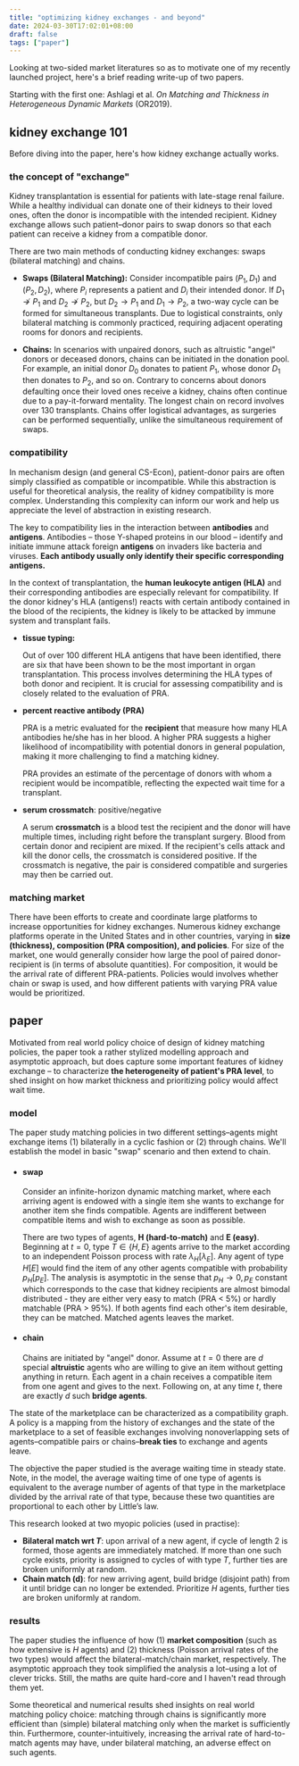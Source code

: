 ```yaml
---
title: "optimizing kidney exchanges - and beyond"
date: 2024-03-30T17:02:01+08:00
draft: false
tags: ["paper"]
---
```


Looking at two-sided market literatures so as to motivate one of my recently launched project, here's a brief reading write-up of two papers.

Starting with the first one: Ashlagi et al. *On Matching and Thickness in Heterogeneous Dynamic Markets* (OR2019).

## kidney exchange 101

Before diving into the paper, here's how kidney exchange actually works.

### the concept of **"exchange"**

Kidney transplantation is essential for patients with late-stage renal failure. While a healthy individual can donate one of their kidneys to their loved ones, often the donor is incompatible with the intended recipient. Kidney exchange allows such patient–donor pairs to swap donors so that each patient can receive a kidney from a compatible donor.

There are two main methods of conducting kidney exchanges: swaps (bilateral matching) and chains. 

- **Swaps (Bilateral Matching):** Consider incompatible pairs $(P_1, D_1)$ and $(P_2, D_2)$, where $P_i$ represents a patient and $D_i$ their intended donor. If $D_1 \not\to P_1$ and $D_2 \not \to P_2$, but $D_2 \to P_1$ and $D_1 \to P_2$, a two-way cycle can be formed for simultaneous transplants. Due to logistical constraints, only bilateral matching is commonly practiced, requiring adjacent operating rooms for donors and recipients.

- **Chains:** In scenarios with unpaired donors, such as altruistic "angel" donors or deceased donors, chains can be initiated in the donation pool. For example, an initial donor $D_0$ donates to patient $P_1$, whose donor $D_1$ then donates to $P_2$, and so on. Contrary to concerns about donors defaulting once their loved ones receive a kidney, chains often continue due to a pay-it-forward mentality. The longest chain on record involves over 130 transplants. Chains offer logistical advantages, as surgeries can be performed sequentially, unlike the simultaneous requirement of swaps.

### compatibility

In mechanism design (and general CS-Econ), patient-donor pairs are often simply classified as compatible or incompatible. While this abstraction is useful for theoretical analysis, the reality of kidney compatibility is more complex. Understanding this complexity can inform our work and help us appreciate the level of abstraction in existing research.

The key to compatibility lies in the interaction between **antibodies** and **antigens**. Antibodies – those Y-shaped proteins in our blood – identify and initiate immune attack foreign **antigens** on invaders like bacteria and viruses. **Each antibody usually only identify their specific corresponding antigens.**

In the context of transplantation, the **human leukocyte antigen (HLA)** and their corresponding antibodies are especially relevant for compatibility. If the donor kidney's HLA (antigens!) reacts with certain antibody contained in the blood of the recipients, the kidney is likely to be attacked by immune system and transplant fails. 

- **tissue typing:** 

    Out of over 100 different HLA antigens that have been identified, there are six that have been shown to be the most important in organ transplantation. This process involves determining the HLA types of both donor and recipient. It is crucial for assessing compatibility and is closely related to the evaluation of PRA.

- **percent reactive antibody (PRA)**

    PRA is a metric evaluated for the **recipient** that measure how many HLA antibodies he/she has in her blood. A higher PRA suggests a higher likelihood of incompatibility with potential donors in general population, making it more challenging to find a matching kidney. 

    PRA provides an estimate of the percentage of donors with whom a recipient would be incompatible, reflecting the expected wait time for a transplant.

- **serum crossmatch**: positive/negative

    A serum **crossmatch** is a blood test the recipient and the donor will have multiple times, including right before the transplant surgery. Blood from certain donor and recipient are mixed. If the recipient's cells attack and kill the donor cells, the crossmatch is considered positive. If the crossmatch is negative, the pair is considered compatible and surgeries may then be carried out.

### matching market

There have been efforts to create and coordinate large platforms to increase opportunities for kidney exchanges. Numerous kidney exchange platforms operate in the United States and in other countries, varying in **size (thickness), composition (PRA composition), and policies**. For size of the market, one would generally consider how large the pool of paired donor-recipient is (in terms of absolute quantities). For composition, it would be the arrival rate of different PRA-patients. Policies would involves whether chain or swap is used, and how different patients with varying PRA value would be prioritized.

## paper

Motivated from real world policy choice of design of kidney matching policies, the paper took a rather stylized modelling approach and asymptotic approach, but does capture some important features of kidney exchange – to characterize **the heterogeneity of patient's PRA level**, to shed insight on how market thickness and prioritizing policy would affect wait time.

### model

The paper study matching policies in two different settings–agents might exchange items (1) bilaterally in a cyclic fashion or (2) through chains. We'll establish the model in basic "swap" scenario and then extend to chain.

- #### swap

    Consider an infinite-horizon dynamic matching market, where each arriving agent is endowed with a single item she wants to exchange for another item she finds compatible. Agents are indifferent between compatible items and wish to exchange as soon as possible.

    There are two types of agents, **H (hard-to-match)** and **E (easy)**. Beginning at $t = 0$, type $T\in \{H, E\}$ agents arrive to the market according to an independent Poisson process with rate $\lambda_H[\lambda_E]$. Any agent of type $H[E]$ would find the item of any other agents compatible with probability $p_H[p_E]$. The analysis is asymptotic in the sense that $p_H \to 0, p_E \text{ constant}$ which corresponds to the case that kidney recipients are almost bimodal distributed - they are either very easy to match (PRA < 5%) or hardly matchable (PRA > 95%). If both agents find each other's item desirable, they can be matched. Matched agents leaves the market.

- #### chain

    Chains are initiated by "angel" donor. Assume at $t = 0$ there are $d$ special **altruistic** agents who are willing to give an item without getting anything in return. Each agent in a chain receives a compatible item from one agent and gives to the next. Following on, at any time $t$, there are exactly $d$ such **bridge agents**.

The state of the marketplace can be characterized as a compatibility graph. A policy is a mapping from the history of exchanges and the state of the marketplace to a set of feasible exchanges involving nonoverlapping sets of agents–compatible pairs or chains–**break ties** to exchange and agents leave.

The objective the paper studied is the average waiting time in steady state. Note, in the model, the average waiting time of one type of agents is equivalent to the average number of agents of that type in the marketplace divided by the arrival rate of that type, because these two quantities are proportional to each other by Little’s law.

This research looked at two myopic policies (used in practise):

- **Bilateral match wrt $T$**: upon arrival of a new agent, if cycle of length 2 is formed, those agents are immediately matched. If more than one such cycle exists, priority is assigned to cycles of with type $T$, further ties are broken uniformly at random.
- **Chain match (d)**: for new arriving agent, build bridge (disjoint path) from it until bridge can no longer be extended. Prioritize $H$ agents, further ties are broken uniformly at random.

### results

The paper studies the influence of how (1) **market composition** (such as how extensive is $H$ agents) and (2) thickness (Poisson arrival rates of the two types) would affect the bilateral-match/chain market, respectively. The asymptotic approach they took simplified the analysis a lot–using a lot of clever tricks. Still, the maths are quite hard-core and I haven't read through them yet.

Some theoretical and numerical results shed insights on real world matching policy choice: matching through chains is significantly more efficient than (simple) bilateral matching only when the market is sufficiently thin. Furthermore, counter-intuitively, increasing the arrival rate of hard-to-match agents may have, under bilateral matching, an adverse effect on such agents.
